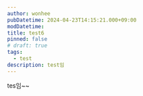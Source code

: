 ```yaml
---
author: wonhee
pubDatetime: 2024-04-23T14:15:21.000+09:00
modDatetime:
title: test6
pinned: false
# draft: true
tags:
  - test
description: test임
---
```


tes임~~

